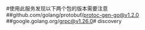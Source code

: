 #使用此服务发现以下两个包的版本需要注意
##github.com/golang/protobuf/protoc-gen-go@v1.2.0
##google.golang.org/grpc@v1.26.0# discovery
